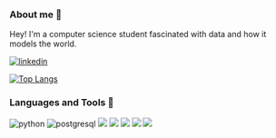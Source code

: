 ### About me 👋

Hey! I'm a computer science student fascinated with data and how it models the world. <br>

<p align="left"> <a href="https://www.linkedin.com/in/v%C3%ADtor-ferrer-6aa9a7177/">
<img src="https://img.shields.io/badge/visit%20my%20Linkedin-0A66C2?style=for-the-badge&logo=linkedin&logoColor=white" alt="linkedin" />
</a>

[![Top Langs](https://github-readme-stats.vercel.app/api/top-langs/?username=CarusoVitor)](https://github.com/anuraghazra/github-readme-stats)

### Languages and Tools 🤖
<div align="left">
<img src="https://img.shields.io/badge/python-3776AB?style=for-the-badge&logo=python&logoColor=white" alt="python" />
<img src="https://img.shields.io/badge/postgresql-336791?style=for-the-badge&logo=postgresql&logoColor=white" alt="postgresql" />
<img src="https://img.shields.io/badge/C-00599C?style=for-the-badge&logo=c&logoColor=white alt "C" />
<img src="https://img.shields.io/badge/Java-ED8B00?style=for-the-badge&logo=openjdk&logoColor=white alt "java" />
<img src="https://img.shields.io/badge/PyTorch-%23EE4C2C.svg?style=for-the-badge&logo=PyTorch&logoColor=white alt "pytorch" />
<img src="https://img.shields.io/badge/pandas-%23150458.svg?style=for-the-badge&logo=pandas&logoColor=white alt "pandas" />
<img src="https://img.shields.io/badge/numpy-%23013243.svg?style=for-the-badge&logo=numpy&logoColor=white alt "numpy" />                                                                                       
                                                                                                                     
                                                                                                                     
